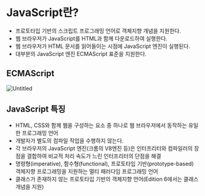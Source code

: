 # JavaScript란?

- 프로토타입 기반의 스크립트 프로그래밍 언어로 객체지향 개념을 지원한다.
- 웹 브라우저가 JavaScript를 HTML과 함께 다운로드하여 실행한다.
- 웹 브라우저가 HTML 문서를 읽어들이는 시점에 JavaScript 엔진이 실행된다.
- 대부분의 JavaScript 엔진 ECMAScript 표준을 지원한다.

## ECMAScript

![Untitled](https://user-images.githubusercontent.com/102662024/236502718-f89522df-2b44-421b-a057-fd85fe711f8d.png)

## JavaScript 특징

- HTML, CSS와 함께 웹을 구성하는 요소 중 하나로 웹 브라우저에서 동작하는 유일한 프로그래밍 언어
- 개발자가 별도의 컴파일 작업을 수행하지 않는다.
- 각 브라우저의 JavaScript 엔진(크롬의 V8엔진 등)은 인터프리터와 컴파일러의 장점을 결합하여 비교적 처리 속도가 느린 인터프리터의 단점을 해결
- 명령형(imperative), 함수형(functional), 프로토타입 기반(prototype-based) 객체지향 프로그래밍을 지원하는 멀티 패러다임 프로그래밍 언어
- 클래스가 존재하지 않는 프로토타입 기반의 객체지향 언어(Edition 6에서는 클래스 개념을 지원)
